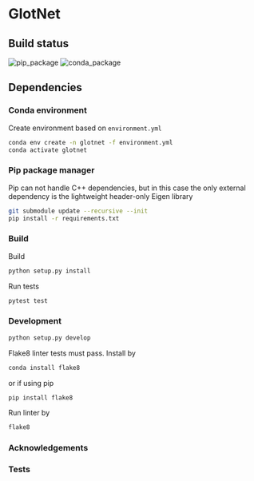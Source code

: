 # GlotNet

## Build status

![pip_package](https://github.com/ljuvela/GlotNet/actions/workflows/python-package.yml/badge.svg)
![conda_package](https://github.com/ljuvela/GlotNet/actions/workflows/python-package-conda.yml/badge.svg)

## Dependencies

### Conda environment

Create environment based on `environment.yml`
```bash
conda env create -n glotnet -f environment.yml
conda activate glotnet
```

### Pip package manager

Pip can not handle C++ dependencies, but in this case the only external dependency is the lightweight header-only Eigen library
```bash
git submodule update --recursive --init
pip install -r requirements.txt
```

### Build

Build
```bash
python setup.py install
```

Run tests

```bash
pytest test
```

### Development

```bash
python setup.py develop
```

Flake8 linter tests must pass. Install by
```bash
conda install flake8
```
or if using pip
```bash
pip install flake8
```

Run linter by 
```bash
flake8
```

### Acknowledgements


### Tests